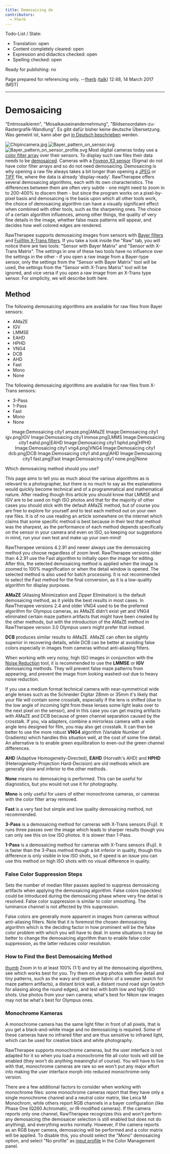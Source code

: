 ```yaml
---
title: Demosaicing de
contributors:
  - Fherb
---
```


Todo-List / State:

- Translation: open
- Content completely cleared: open
- Expression and didactics checked: open
- Spelling checked: open

Ready for publishing: no

Page prepared for referencing only. --[fherb](User:Fherb.md)
([talk](User_talk:Fherb.md)) 12:48, 14 March 2017 (MST)

------------------------------------------------------------------------

# Demosaicing

"Entmosaikieren", "Mosaikauseinandernehmung",
"Bildsensordaten-zu-Rastergrafik-Wandlung". Es gibt dafür bisher keine
deutsche Übersetzung. Was gemeint ist, kann aber gut [in Deutsch
beschrieben](https://de.wikipedia.org/wiki/Demosaicing) werden.

![](Chipincamera.jpg "Chipincamera.jpg")
![](Bayer_pattern_on_sensor.svg "Bayer_pattern_on_sensor.svg")
![](Bayer_pattern_on_sensor_profile.svg "Bayer_pattern_on_sensor_profile.svg")
Most digital cameras today use a [color filter
array](https://en.wikipedia.org/wiki/Color_filter_array) over their
sensors. To display such raw files their data needs to be
[demosaiced](http://www.cambridgeincolour.com/tutorials/camera-sensors.htm).
Cameras with a [Foveon X3
sensor](https://en.wikipedia.org/wiki/Foveon_X3_sensor) (Sigma) do not
have color filter arrays and so do not need demosaicing. Demosaicing is
why opening a raw file always takes a bit longer than opening a
[JPEG](https://en.wikipedia.org/wiki/JPEG) or
[TIFF](https://en.wikipedia.org/wiki/TIFF) file, where the data is
already 'display-ready'. RawTherapee offers several demosaicing
algorithms, each with its own characteristics. The differences between
them are often very subtle - one might need to zoom in to 200-400% to
discern them - but since the program works on a pixel-by-pixel basis and
demosaicing is the basis upon which all other tools work, the choice of
demosaicing algorithm can have a visually significant effect when
combined with other tools, such as the sharpening ones. The choice of a
certain algorithm influences, among other things, the quality of very
fine details in the image, whether false maze patterns will appear, and
decides how well colored edges are rendered.

RawTherapee supports demosaicing images from sensors with [Bayer
filters](https://en.wikipedia.org/wiki/Bayer_filter) and [Fujifilm
X-Trans
filters](https://en.wikipedia.org/wiki/Bayer_filter#Fujifilm_.22X-Trans.22_filter).
If you take a look inside the "Raw" tab, you will notice there are two
tools: "Sensor with Bayer Matrix" and "Sensor with X-Trans Matrix". The
settings in one of these two tools have no influence over the settings
in the other - if you open a raw image from a Bayer-type sensor, only
the settings from the "Sensor with Bayer Matrix" tool will be used, the
settings from the "Sensor with X-Trans Matrix" tool will be ignored, and
vice versa if you open a raw image from an X-Trans type sensor. For
simplicity, we will describe both here.

## Method

The following demosaicing algorithms are available for raw files from
Bayer sensors:

- AMaZE
- IGV
- LMMSE
- EAHD
- HPHD
- VNG4
- DCB
- AHD
- Fast
- Mono
- None

The following demosaicing algorithms are available for raw files from
X-Trans sensors:

- 3-Pass
- 1-Pass
- Fast
- Mono
- None

<div align="center">

Image:Demosaicing city1 amaze.png\|AMaZE Image:Demosaicing city1
igv.png\|IGV Image:Demosaicing city1 lmmse.png\|LMMS Image:Demosaicing
city1 eahd.png\|EAHD Image:Demosaicing city1 hphd.png\|HPHD
Image:Demosaicing city1 vng4.png\|VNG4 Image:Demosaicing city1
dcb.png\|DCB Image:Demosaicing city1 ahd.png\|AHD Image:Demosaicing
city1 fast.png\|Fast Image:Demosaicing city1 none.png\|None

</div>

Which demosaicing method should you use?

This page aims to tell you as much about the various algorithms as is
relevant to a photographer, but there is no much to say as the
explanations would quickly become technical and of a programmatical and
mathematical nature. After reading though this article you should know
that LMMSE and IGV are to be used on high ISO photos and that for the
majority of other cases you should stick with the default AMaZE method,
but of course you are free to explore for yourself and to test each
method out on your own raw files. It is of no use reading an article
somewhere on the internet which claims that some specific method is best
because in their test that method was the sharpest, as the performance
of each method depends specifically on the sensor in your camera and
even on ISO, so keeping our suggestions in mind, run your own test and
make up your own mind!

RawTherapee versions 4.2.91 and newer always use the demosaicing method
you choose regardless of zoom level. RawTherapee versions older than
4.2.91 use the Fast algorithm to initially open the image for editing.
After this, the selected demosaicing method is applied when the image is
zoomed to 100% magnification or when the detail window is opened. The
selected method is also used for batch processing. It is not recommended
to select the Fast method for the final conversion, as it is a
low-quality algorithm for display purposes.

**AMaZE** (Aliasing Minimization and Zipper Elimination) is the default
demosaicing method, as it yields the best results in most cases. In
RawTherapee versions 2.4 and older VNG4 used to be the preferred
algorithm for Olympus cameras, as AMaZE didn't exist yet and VNG4
eliminated certain maze pattern artifacts that might have been created
by the other methods, but with the introduction of the AMaZE method in
RawTherapee version 3.0 Olympus users might prefer that instead.

**DCB** produces similar results to AMaZE. AMaZE can often be slightly
superior in recovering details, while DCB can be better at avoiding
false colors especially in images from cameras without anti-aliasing
filters.

When working with very noisy, high ISO images in conjunction with the
[Noise Reduction](Noise_Reduction.md) tool, it is recommended to
use the **LMMSE** or **IGV** demosaicing methods. They will prevent
false maze patterns from appearing, and prevent the image from looking
washed-out due to heavy noise reduction.

If you use a medium format technical camera with near-symmetrical wide
angle lenses such as the Schneider Digitar 28mm or 35mm it's likely that
your file will contain some crosstalk, especially if the lens is shifted
(due to the low angle of incoming light from these lenses some light
leaks over to the next pixel on the sensor), and in this case you can
get mazing artifacts with AMaZE and DCB because of green channel
separation caused by the crosstalk. If you, via adapters, combine a
mirrorless camera with a wide angle lens designed for film, you may also
get crosstalk. It can then be better to use the more robust **VNG4**
algorithm (Variable Number of Gradients) which handles this situation
well, at the cost of some fine detail. An alternative is to enable green
equilibration to even-out the green channel differences.

**AHD** (Adaptive Homogeneity-Directed), **EAHD** (Horvath's AHD) and
**HPHD** (Heterogeneity-Projection Hard-Decision) are old methods which
are generally slow and inferior to the other methods.

**None** means no demosaicing is performed. This can be useful for
diagnostics, but you would not use it for photography.

**Mono** is only useful for users of either monochrome cameras, or
cameras with the color filter array removed.

**Fast** is a very fast but simple and low quality demosaicing method,
not recommended.

**3-Pass** is a demosaicing method for cameras with X-Trans sensors
(Fuji). It runs three passes over the image which leads to sharper
results though you can only see this on low ISO photos. It is slower
than 1-Pass.

**1-Pass** is a demosaicing method for cameras with X-Trans sensors
(Fuji). It is faster than the 3-Pass method though a bit inferior in
quality, though this difference is only visible in low ISO shots, so if
speed is an issue you can use this method on high ISO shots with no
visual difference in quality.

### False Color Suppression Steps

Sets the number of median filter passes applied to suppress demosaicing
artifacts when applying the demosaicing algorithm. False colors
(speckles) could be introduced during the demosaicing phase where very
fine detail is resolved. False color suppression is similar to color
smoothing. The luminance channel is not affected by this suppression.

False colors are generally more apparent in images from cameras without
anti-aliasing filters. Note that it is foremost the chosen demosaicing
algorithm which is the deciding factor in how prominent will be the
false color problem with which you will have to deal. In some situations
it may be better to change the demosaicing algorithm than to enable
false color suppression, as the latter reduces color resolution.

### How to Find the Best Demosaicing Method

[thumb](image:demosaicing_city1_example_bad.jpg.md) Zoom in to
at least 100% (1:1) and try all the demosaicing algorithms, see which
works best for you. Try them on sharp photos with fine detail and tiny
patterns, such as the wavy and repetitive fabric of a sweater (watch for
maze pattern artifacts), a distant brick wall, a distant round road sign
(watch for aliasing along the round edges), and test with both low and
high ISO shots. Use photos from your own camera; what's best for Nikon
raw images may not be what's best for Olympus ones.

### Monochrome Kameras

A monochrome camera has the same light filter in front of all pixels,
that is you get a black-and-white image and no demosaicing is required.
Some of these cameras have no infrared filter and are thus sensitive to
infrared light, which can be used for creative black and white
photography.

RawTherapee supports monochrome cameras, but the user interface is not
adapted for it so when you load a monochrome file all color tools will
still be enabled (they won't do anything meaningful of course). You will
have to live with that, monochrome cameras are rare so we won't put any
major effort into making the user interface morph into reduced
monochrome-only version.

There are a few additional factors to consider when working with
monochrome files: some monochrome cameras report that they have only a
single monochrome channel and a neutral color matrix, like Leica M
Monochrom, while others report RGB channels in a bayer configuration
(like Phase One IQ260 Achromatic, or IR-modified cameras). If the camera
reports only one channel, RawTherapee recognizes this and won't perform
any demosaicing (the demosaicer selection is still enabled but does not
do anything), and everything works normally. However, if the camera
reports as an RGB bayer camera, demosaicing will be performed and a
color matrix will be applied. To disable this, you should select the
"Mono" demosaicing option, and select "No profile" as [input
profile](Color_Management#Input_Profile.md) in the Color
Management panel.

